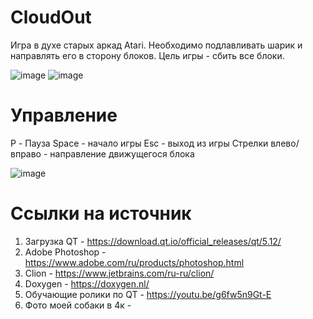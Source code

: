 # CloudOut
Игра в духе старых аркад Atari. Необходимо подлавливать шарик и направлять его в сторону блоков. Цель игры - сбить все блоки.

![image](https://user-images.githubusercontent.com/90404785/173357038-754d363d-c00e-4c4a-bae3-92dcf1c7ceb4.png)
![image](https://user-images.githubusercontent.com/90404785/173357601-9dcfb48e-7e0c-4aca-b2a8-4cffac78eb23.png)


# Управление
P - Пауза
Space - начало игры
Esc - выход из игры
Стрелки влево/вправо - направление движущегося блока

![image](https://user-images.githubusercontent.com/90404785/173357714-0933b23c-ab3e-4270-81b8-f91bad195625.png)

# Ссылки на источник
1. Загрузка QT - https://download.qt.io/official_releases/qt/5.12/
2. Adobe Photoshop - https://www.adobe.com/ru/products/photoshop.html
3. Clion - https://www.jetbrains.com/ru-ru/clion/
4. Doxygen - https://doxygen.nl/
5. Обучающие ролики по QT - https://youtu.be/g6fw5n9Gt-E
6. Фото моей собаки в 4к -
